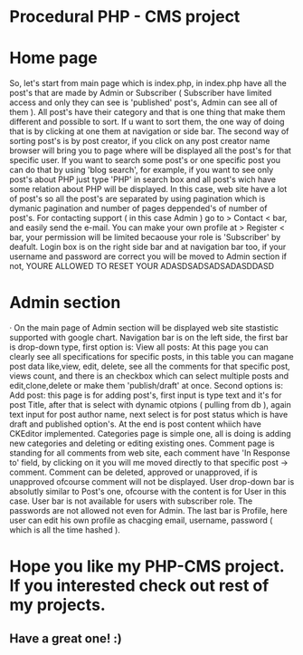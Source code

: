 # Procedural PHP - CMS project 

# Home page
So, let's start from main page which is index.php, in index.php have all the post's that are made by Admin or Subscriber ( Subscriber have limited access and only they can see is 'published' post's, Admin can see all of them ).
All post's have their category and that is one thing that make them different and possible to sort. If u want to sort them, the one way of doing that is by clicking at one them at navigation or side bar. The second way of sorting post's is by post creator, if you click on any post creator name browser will bring you to page where will be displayed all the post's for that specific user. If you want to search some post's or one specific post you can do that by using 'blog search', for example, if you want to see only post's about PHP just type 'PHP' in search box and all post's wich have some relation about PHP will be displayed. In this case, web site have a lot of post's so all the post's are separated by using pagination which is dymanic pagination and number of pages deppended's of number of post's. For contacting support ( in this case Admin ) go to > Contact < bar, and easily send the e-mail. You can make your own profile at > Register < bar, your permission will be limited becaouse your role is 'Subscriber' by deafult. Login box is on the right side bar and at navigation bar too, if your username and password are correct you will be moved to Admin section if not, YOURE ALLOWED TO RESET YOUR ADASDSADSADSADASDDASD
# Admin section
· On the main page of Admin section will be displayed web site stastistic supported with google chart. Navigation bar is on the left side, the first bar is drop-down type, first option is:
View all posts: At this page you can clearly see all specifications for specific posts, in this table you can magane post data like,view, edit, delete, see all the comments for that specific post, views count, and there is an checkbox which can select multiple posts and edit,clone,delete or make them 'publish/draft' at once. Second options is:
Add post: this page is for adding post's, first input is type text and it's for post Title, after that is select with dynamic otpions ( pulling from db ), again text input for post author name, next select is for post status which is have draft and published option's. At the end is post content whiich have CKEditor implemented.
Categories page is simple one, all is doing is adding new categories and deleting or editing existing ones.
Comment page is standing for all comments from web site, each comment have 'In Response to' field, by clicking on it you will me moved directly to that specific post -> comment. Comment can be deleted, approved or unapproved, if is unapproved ofcourse comment will not be displayed. User drop-down bar is absolutly similar to Post's one, ofcourse with the content is for User in this case. User bar is not available for users with subscriber role. The passwords are not allowed not even for Admin. The last bar is Profile, here user can edit his own profile as chacging email, username, password ( which is all the time hashed ).

# Hope you like my PHP-CMS project. If you interested check out rest of my projects. 
Have a great one! :) 
-


